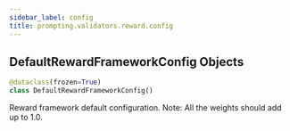 ```yaml
---
sidebar_label: config
title: prompting.validators.reward.config
---
```


## DefaultRewardFrameworkConfig Objects

```python
@dataclass(frozen=True)
class DefaultRewardFrameworkConfig()
```

Reward framework default configuration.
Note: All the weights should add up to 1.0.

